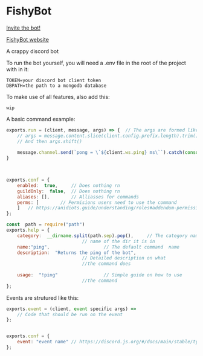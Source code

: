 # FishyBot
[Invite the bot!](https://discord.com/api/oauth2/authorize?client_id=721313666405761024&permissions=8&scope=bot)

[FishyBot website](https://fishman.live/)

A crappy discord bot


To run the bot yourself, you will need a .env file in the root of the project with in it:
```
TOKEN=your discord bot client token
DBPATH=the path to a mongodb database
```
To make use of all features, also add this:
```
wip
```

A basic command example:
```js
exports.run = (client, message, args) => { 	// The args are formed like this:
	// args = message.content.slice(client.config.prefix.length).trim().split(/ +/g);
	// And then args.shift()
	
	message.channel.send(`pong = \`${client.ws.ping} ms\``).catch(console.error);
}

  

exports.conf = {
	enabled:  true, 	// Does nothing rn
	guildOnly:  false, 	// Does nothing rn
	aliases: [], 		// Alliasses for commands
	perms: [ 		// Permisions users need to use the command
	]	// https://anidiots.guide/understanding/roles#addendum-permission-names
};

const  path = require("path")
exports.help = {
	category:  __dirname.split(path.sep).pop(), 	// The category name, this returns the 
							// name of the dir it is in
	name:"ping",					// The default command  name
	description:  "Returns the ping of the bot",
							// Detailed description on what 
							//the command does
	
	usage:  "!ping"					// Simple guide on how to use 
							//the command
};
```


Events are strutured like this:
```js
exports.event = (client, event specific args) =>
	// Code that should be run on the event
};


exports.conf = {
    event: "event name" // https://discord.js.org/#/docs/main/stable/typedef/WSEventType
};

```
